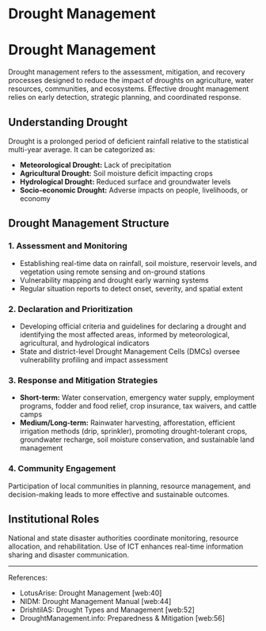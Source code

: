 # Drought Management

# Drought Management

Drought management refers to the assessment, mitigation, and recovery processes designed to reduce the impact of droughts on agriculture, water resources, communities, and ecosystems. Effective drought management relies on early detection, strategic planning, and coordinated response.

## Understanding Drought

Drought is a prolonged period of deficient rainfall relative to the statistical multi-year average. It can be categorized as:

- **Meteorological Drought:** Lack of precipitation
- **Agricultural Drought:** Soil moisture deficit impacting crops
- **Hydrological Drought:** Reduced surface and groundwater levels
- **Socio-economic Drought:** Adverse impacts on people, livelihoods, or economy

## Drought Management Structure

### 1. Assessment and Monitoring

- Establishing real-time data on rainfall, soil moisture, reservoir levels, and vegetation using remote sensing and on-ground stations
- Vulnerability mapping and drought early warning systems
- Regular situation reports to detect onset, severity, and spatial extent

### 2. Declaration and Prioritization

- Developing official criteria and guidelines for declaring a drought and identifying the most affected areas, informed by meteorological, agricultural, and hydrological indicators
- State and district-level Drought Management Cells (DMCs) oversee vulnerability profiling and impact assessment

### 3. Response and Mitigation Strategies

- **Short-term:** Water conservation, emergency water supply, employment programs, fodder and food relief, crop insurance, tax waivers, and cattle camps
- **Medium/Long-term:** Rainwater harvesting, afforestation, efficient irrigation methods (drip, sprinkler), promoting drought-tolerant crops, groundwater recharge, soil moisture conservation, and sustainable land management

### 4. Community Engagement

Participation of local communities in planning, resource management, and decision-making leads to more effective and sustainable outcomes.

## Institutional Roles

National and state disaster authorities coordinate monitoring, resource allocation, and rehabilitation. Use of ICT enhances real-time information sharing and disaster communication.

---

References:  
- LotusArise: Drought Management [web:40]  
- NIDM: Drought Management Manual [web:44]  
- DrishtiIAS: Drought Types and Management [web:52]  
- DroughtManagement.info: Preparedness & Mitigation [web:56]

